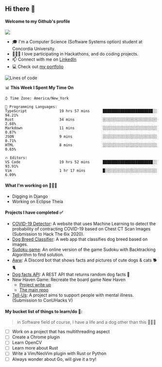 ## Hi there 👋 

#### Welcome to my Github's profile

![](https://komarev.com/ghpvc/?username=DukeNgn&color=brightgreen)

- 🎓  I'm a Computer Science (Software Systems option) student at Concordia University. 
- 👨🏻‍💻  I love participating in Hackathons, and do coding projects. 
- 📫  Connect with me on [LinkedIn](https://www.linkedin.com/in/ductringn/)
- 💻 Check out [my portfolio](https://www.ducnguyen.dev/) 

<!--START_SECTION:waka-->
![Lines of code](https://img.shields.io/badge/From%20Hello%20World%20I%27ve%20Written-2.2%20million%20lines%20of%20code-blue)

📊 **This Week I Spent My Time On** 

```text
⌚︎ Time Zone: America/New_York

💬 Programming Languages: 
TypeScript               19 hrs 57 mins      ███████████████████████░░   94.21% 
Rust                     34 mins             ░░░░░░░░░░░░░░░░░░░░░░░░░   2.68% 
Markdown                 11 mins             ░░░░░░░░░░░░░░░░░░░░░░░░░   0.87% 
JSON                     9 mins              ░░░░░░░░░░░░░░░░░░░░░░░░░   0.71% 
HTML                     8 mins              ░░░░░░░░░░░░░░░░░░░░░░░░░   0.65%

🔥 Editors: 
VS Code                  19 hrs 52 mins      ███████████████████████░░   93.91% 
Vim                      1 hr 17 mins        █░░░░░░░░░░░░░░░░░░░░░░░░   6.09%

```


<!--END_SECTION:waka-->

#### What I'm working on 👨🏻‍💻
+ Digging in Django
+ Working on Eclipse Theia

#### Projects I have completed ✅
+ [COVID-19 Detector](https://github.com/DukeNgn/COVID19-Detector): A website that uses Machine Learning to detect the probability of contracting COVID-19 based on Chest CT Scan Images (Submission to Hack The 6ix 2020).
+ [Dog Breed Classifier](https://github.com/DukeNgn/Dog-breed-Classifier): A web app that classifies dog breed based on images.
+ [Sudoku game](https://github.com/DukeNgn/Sudoku-Game): An online version of the game Sudoku with Backtracking Algorithm to find solution.
+ [Aww](https://github.com/DukeNgn/Aww): A Discord bot that shows facts and pictures of cute dogs & cats 🐕🐈
+ [Dog facts API](https://github.com/DukeNgn/Dog-facts-API): A REST API that returns random dog facts 🐶
+ New Haven Game: Recreate the board game New Haven
    - [Project write up](https://github.com/DukeNgn/New-Haven-sources)
    - [The main repo](https://github.com/DukeNgn/New-Haven-Board-Game)
+ [Tell-Us](https://github.com/DukeNgn/Tell-Us): A project aims to support people with mental illness. (Submission to ConUHacks V)


#### My bucket list of things to learn/do 🌱:
> in Software field of course, I have a life and a dog other than this 🤷🏻‍♂️
+ [ ] Work on a project that has multithreading aspect
+ [ ] Create a Chrome plugin
+ [ ] Learn OpenCV
+ [ ] Learn more about Rust
+ [ ] Write a Vim/NeoVim plugin with Rust or Python
+ [ ] Always wonder about Go, will give it a try!
